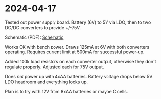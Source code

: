 # 2024-04-17

Tested out power supply board.  Battery (6V) to 5V via LDO, then to
two DC/DC converters to provide +/-75V.

Schematic (PDF):  [Schematic](BatteryPCB.pdf)

Works OK with bench power.  Draws 125mA at 6V with both converters
operating.  Requires current limit at 500mA for successful power-up.

Added 100k load resistors on each converter output, otherwise they
don't regulate properly.  Adjusted each for 75V output.

Does _not_ power up with 4xAA batteries.  Battery voltage drops below
5V LDO headroom and everything locks up.

Plan is to try with 12V from 8xAA batteries or maybe C cells.

